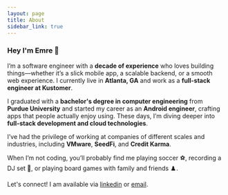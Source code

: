 ```yaml
---
layout: page
title: About
sidebar_link: true
---
```


### Hey I'm Emre 👋

I’m a software engineer with a **decade of experience** who loves building things—whether it’s a slick mobile app, a scalable backend, or a smooth web experience. I currently live in **Atlanta, GA** and work as a **full-stack engineer at Kustomer**. 

I graduated with a **bachelor's degree in computer engineering** from **Purdue University** and started my career as an **Android engineer**, crafting apps that people actually enjoy using. These days, I’m diving deeper into **full-stack development and cloud technologies**. 

I’ve had the privilege of working at companies of different scales and industries, including **VMware**, **SeedFi**, and **Credit Karma**.

When I’m not coding, you’ll probably find me playing soccer ⚽, recording a DJ set 🎵, or playing board games with family and friends ♟️.

Let's connect! I am available via [linkedin](https://www.linkedin.com/in/eozsahin1993/) or [email](mailto:eozsahin1993@gmail.com).